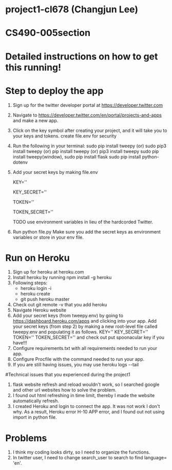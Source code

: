 # project1-cl678 (Changjun Lee)
# CS490-005section
# Detailed instructions on how to get this running!
# Step to deploy the app

1. Sign up for the twitter developer portal at https://developer.twitter.com
2. Navigate to https://developer.twitter.com/en/portal/projects-and-apps and make a new app.
3. Click on the key symbol after creating your project, and it will take you to your keys and tokens.
   create file.env for security
4. Run the following in your terminal: sudo pip install tweepy (or) sudo pip3 install tweepy (or) pip install tweepy (or) pip3 install tweepy
   sudo pip install tweepy(window), 
   sudo pip install flask
   sudo pip install python-dotenv
5. Add your secret keys by making file.env

    KEY=''
    
    KEY_SECRET=''
    
    TOKEN=''
    
    TOKEN_SECRET=''
 
    TODO use environment variables in lieu of the hardcorded Twitter.
6. Run python file.py Make sure you add the secret keys as environment variables or store in your env file.
# Run on Heroku
1. Sign up for heroku at heroku.com
2. Install heroku by running npm install -g heroku
3. Following steps: 
   * heroku login -i  
   * heroku create  
   * git push heroku master
4. Check out git remote -v that you add heroku
5. Navigate Heroku website
6. Add your secret keys (from tweepy.env) by going to https://dashboard.heroku.com/apps and clicking into your app.
   Add your secret keys (from step 2) by making a new root-level file called tweepy.env and populating it as follows.
    KEY=''
    KEY_SECRET=''
    TOKEN=''
    TOKEN_SECRET=''
    and check out put spoonacular key if you have!!!
7. Configure requirements.txt with all requirements needed to run your app.
8. Configure Procfile with the command needed to run your app.
9. If you are still having issues, you may use heroku logs --tail

#Technical issues that you experienced during the project1

1. flask website refresh and reload wouldn't work, so I searched google and other url websites how to solve the problem.
2. I found out html refreshing in time limit, thereby I made the website automatically refresh.
3. I created Heroku and login to connect the app. It was not work I don't why. As a result, Heroku error H-10 APP error, and I found out not using import in python file.

# Problems

1. I think my coding looks dirty, so I need to organize the functions.
2. In twitter user, I need to change search_user to search to find language= 'en'.



